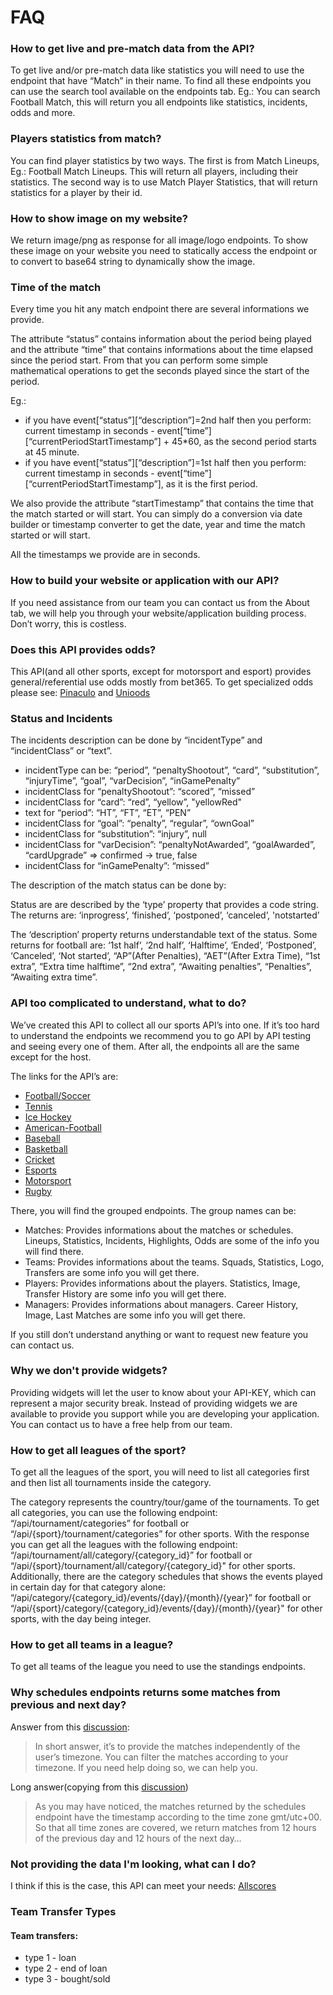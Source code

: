<h1>FAQ</h1>
<h3>How to get live and pre-match data from the API?</h3>
<p>To get live and/or pre-match data like statistics you will need to use the endpoint that have “Match” in their name. To find all these endpoints you can use the search tool available on the endpoints tab. Eg.: You can search Football Match, this will return you all endpoints like statistics, incidents, odds and more.</p>
<h3>Players statistics from match?</h3>
<p>You can find player statistics by two ways. The first is from Match Lineups, Eg.: Football Match Lineups. This will return all players, including their statistics. The second way is to use Match Player Statistics, that will return statistics for a player by their id.</p>
<h3>How to show image on my website?</h3>
<p>We return image/png as response for all image/logo endpoints. To show these image on your website you need to statically access the endpoint or to convert to base64 string to dynamically show the image.</p>
<h3>Time of the match</h3>
<p>Every time you hit any match endpoint there are several informations we provide.</p>
<p>The attribute “status” contains information about the period being played and the attribute “time” that contains informations about the time elapsed since the period start. From that you can perform some simple mathematical operations to get the seconds played since the start of the period.</p>
<p>Eg.:</p>
<ul><li>if you have event[“status”][“description”]=2nd half then you perform: current timestamp in seconds - event[“time”][“currentPeriodStartTimestamp”] + 45*60, as the second period starts at 45 minute.</li>
<li>if you have event[“status”][“description”]=1st half then you perform: current timestamp in seconds - event[“time”][“currentPeriodStartTimestamp”], as it is the first period.</li></ul>

<p>We also provide the attribute “startTimestamp” that contains the time that the match started or will start. You can simply do a conversion via date builder or timestamp converter to get the date, year and time the match started or will start.</p>
<p>All the timestamps we provide are in seconds.</p>
<h3>How to build your website or application with our API?</h3>
<p>If you need assistance from our team you can contact us from the About tab, we will help you through your website/application building process. Don’t worry, this is costless.</p>
<h3>Does this API provides odds?</h3>
<p>This API(and all other sports, except for motorsport and esport) provides general/referential use odds mostly from bet365. To get specialized odds please see: <a href="https://rapidapi.com/fluis.lacasse/api/pinaculo" target="_blank">Pinaculo</a> and <a href="https://rapidapi.com/fluis.lacasse/api/uniodds3" target="_blank">Unioods</a> </p>
<h3>Status and Incidents</h3>
<p>The incidents description can be done by “incidentType” and “incidentClass” or “text”.</p>
<ul>
<li>incidentType can be: “period”, “penaltyShootout”, “card”, “substitution”, “injuryTime”, “goal”, “varDecision”, “inGamePenalty”</li>
<li>incidentClass for “penaltyShootout”: “scored”, “missed”</li>
<li>incidentClass for “card”: “red”, “yellow”, "yellowRed"</li>
<li>text for “period”: “HT”, “FT”, “ET”, “PEN”</li>
<li>incidentClass for “goal”: “penalty”, “regular”, “ownGoal”</li>
<li>incidentClass for “substitution”: “injury”, null</li>
<li>incidentClass for “varDecision”: “penaltyNotAwarded”, “goalAwarded”, “cardUpgrade” => confirmed -> true, false</li>
<li>incidentClass for “inGamePenalty”: “missed”</li>
</ul>
<p>The description of the match status can be done by:</p>

<p>Status are are described by the ‘type’ property that provides a code string. The returns are: ‘inprogress’, ‘finished’, ‘postponed’, ‘canceled’, 'notstarted’</p>
<p>The ‘description’ property returns understandable text of the status. Some returns for football are: ‘1st half’, ‘2nd half’, ‘Halftime’, ‘Ended’, ‘Postponed’, ‘Canceled’, ‘Not started’, “AP”(After Penalties), “AET”(After Extra Time), “1st extra”, “Extra time halftime”, “2nd extra”, “Awaiting penalties”, “Penalties”, “Awaiting extra time”.</p>
<h3>API too complicated to understand, what to do?</h3>
<p>We’ve created this API to collect all our sports API’s into one. If it’s too hard to understand the endpoints we recommend you to go API by API testing and seeing every one of them. After all, the endpoints all are the same except for the host.</p>
<p>The links for the API’s are:</p>
<ul>
<li><a href="https://rapidapi.com/fluis.lacasse/api/footapi7/" target="_blank">Football/Soccer</a></li>
<li><a href="https://rapidapi.com/fluis.lacasse/api/tennisapi1/" target="_blank">Tennis</a></li>
<li><a href="https://rapidapi.com/fluis.lacasse/api/icehockeyapi/" target="_blank">Ice Hockey</a></li>
<li><a href="https://rapidapi.com/fluis.lacasse/api/americanfootballapi/" target="_blank">American-Football</a></li>
<li><a href="https://rapidapi.com/fluis.lacasse/api/baseballapi/" target="_blank" >Baseball</a></li>
<li><a href="https://rapidapi.com/fluis.lacasse/api/basketapi1/" target="_blank">Basketball</a></li>
<li><a href="https://rapidapi.com/fluis.lacasse/api/cricketapi21/" target="_blank">Cricket</a></li>
<li><a href="https://rapidapi.com/fluis.lacasse/api/esportapi1/" target="_blank">Esports</a></li>
<li><a href="https://rapidapi.com/fluis.lacasse/api/motorsportapi/" target="_blank">Motorsport</a></li>
<li><a href="https://rapidapi.com/fluis.lacasse/api/rugbyapi2/" target="_blank">Rugby</a></li></ul>
<p>There, you will find the grouped endpoints. The group names can be:</p>
<ul><li>Matches: Provides informations about the matches or schedules. Lineups, Statistics, Incidents, Highlights, Odds are some of the info you will find there.</li>
<li>Teams: Provides informations about the teams. Squads, Statistics, Logo, Transfers are some info you will get there.</li>
<li>Players: Provides informations about the players. Statistics, Image, Transfer History are some info you will get there.</li>
<li>Managers: Provides informations about managers. Career History, Image, Last Matches are some info you will get there.</li></ul>
<p>If you still don’t understand anything or want to request new feature you can contact us.</p>
<h3>Why we don't provide widgets?</h3>
<p>Providing widgets will let the user to know about your API-KEY, which can represent a major security break. Instead of providing widgets we are available to provide you support while you are developing your application. You can contact us to have a free help from our team.</p>
<h3>How to get all leagues of the sport?</h3>
<p>To get all the leagues of the sport, you will need to list all categories first and then list all tournaments inside the category.</p>
<p>The category represents the country/tour/game of the tournaments. To get all categories, you can use the following endpoint: “/api/tournament/categories” for football or “/api/{sport}/tournament/categories” for other sports. With the response you can get all the leagues with the following endpoint: “/api/tournament/all/category/{category_id}” for football or “/api/{sport}/tournament/all/category/{category_id}" for other sports. Additionally, there are the category schedules that shows the events played in certain day for that category alone: “/api/category/{category_id}/events/{day}/{month}/{year}” for football or “/api/{sport}/category/{category_id}/events/{day}/{month}/{year}" for other sports, with the day being integer.</p>
<h3>How to get all teams in a league?</h3>
<p>To get all teams of the league you need to use the standings endpoints.</p>
<h3>Why schedules endpoints returns some matches from previous and next day?</h3>
<p>Answer from this <a href="https://rapidapi.com/fluis.lacasse/api/allsportsapi2/discussions/38225" target="_blank">discussion</a>:</p>
<blockquote cite="https://rapidapi.com/fluis.lacasse/api/allsportsapi2/discussions/38225">In short answer, it’s to provide the matches independently of the user’s timezone. You can filter the matches according to your timezone. If you need help doing so, we can help you.</blockquote>
<p>Long answer(copying from this <a href="https://rapidapi.com/fluis.lacasse/api/footapi7/discussions/33473" target="_blank">discussion</a>)</p>
<blockquote>As you may have noticed, the matches returned by the schedules endpoint have the timestamp according to the time zone gmt/utc+00. So that all time zones are covered, we return matches from 12 hours of the previous day and 12 hours of the next day…</blockquote>
<h3>Not providing the data I'm looking, what can I do?</h3>
<p>I think if this is the case, this API can meet your needs: <a href="https://rapidapi.com/fluis.lacasse/api/allscores/" target="_blank">Allscores</a></p>
<h3>Team Transfer Types</h3>
<h4>Team transfers:</h4>
<ul><li>type 1 - loan</li><li>type 2 - end of loan</li><li>type 3 - bought/sold</li>
</ul>